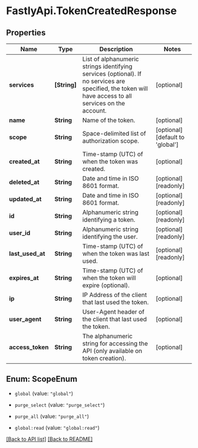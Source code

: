 # FastlyApi.TokenCreatedResponse

## Properties

Name | Type | Description | Notes
------------ | ------------- | ------------- | -------------
**services** | **[String]** | List of alphanumeric strings identifying services (optional). If no services are specified, the token will have access to all services on the account.  | [optional] 
**name** | **String** | Name of the token. | [optional] 
**scope** | **String** | Space-delimited list of authorization scope. | [optional] [default to &#39;global&#39;]
**created_at** | **String** | Time-stamp (UTC) of when the token was created. | [optional] 
**deleted_at** | **String** | Date and time in ISO 8601 format. | [optional] [readonly] 
**updated_at** | **String** | Date and time in ISO 8601 format. | [optional] [readonly] 
**id** | **String** | Alphanumeric string identifying a token. | [optional] [readonly] 
**user_id** | **String** | Alphanumeric string identifying the user. | [optional] [readonly] 
**last_used_at** | **String** | Time-stamp (UTC) of when the token was last used. | [optional] [readonly] 
**expires_at** | **String** | Time-stamp (UTC) of when the token will expire (optional). | [optional] 
**ip** | **String** | IP Address of the client that last used the token. | [optional] 
**user_agent** | **String** | User-Agent header of the client that last used the token. | [optional] 
**access_token** | **String** | The alphanumeric string for accessing the API (only available on token creation). | [optional] 



## Enum: ScopeEnum


* `global` (value: `"global"`)

* `purge_select` (value: `"purge_select"`)

* `purge_all` (value: `"purge_all"`)

* `global:read` (value: `"global:read"`)





[[Back to API list]](../../README.md#endpoints) [[Back to README]](../../README.md)
